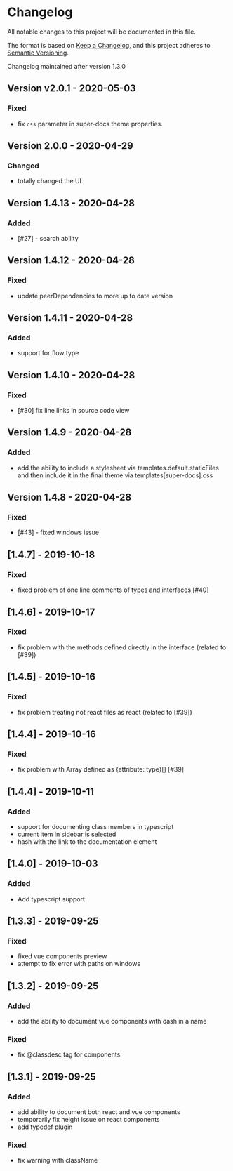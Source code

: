# Changelog
All notable changes to this project will be documented in this file.

The format is based on [Keep a Changelog](https://keepachangelog.com/en/1.0.0/),
and this project adheres to [Semantic Versioning](https://semver.org/spec/v2.0.0.html).

Changelog maintained after version 1.3.0

## Version v2.0.1 - 2020-05-03

### Fixed

- fix `css` parameter in super-docs theme properties.

## Version 2.0.0 - 2020-04-29

### Changed

- totally changed the UI

## Version 1.4.13 - 2020-04-28

### Added

- [#27] - search ability

## Version 1.4.12 - 2020-04-28

### Fixed

- update peerDependencies to more up to date version

## Version 1.4.11 - 2020-04-28

### Added

- support for flow type

## Version 1.4.10 - 2020-04-28

### Fixed

- [#30] fix line links in source code view

## Version 1.4.9 - 2020-04-28

### Added

- add the ability to include a stylesheet via templates.default.staticFiles and then include it in the final theme via templates[super-docs].css

## Version 1.4.8 - 2020-04-28

### Fixed

- [#43] - fixed windows issue

## [1.4.7] - 2019-10-18

### Fixed

- fixed problem of one line comments of types and interfaces [#40]


## [1.4.6] - 2019-10-17

### Fixed

- fix problem with the methods defined directly in the interface (related to [#39])

## [1.4.5] - 2019-10-16

### Fixed

- fix problem treating not react files as react (related to [#39])

## [1.4.4] - 2019-10-16

### Fixed

- fix problem with Array defined as {attribute: type}[] [#39]

## [1.4.4] - 2019-10-11

### Added
- support for documenting class members in typescript
- current item in sidebar is selected
- hash with the link to the documentation element

## [1.4.0] - 2019-10-03

### Added
- Add typescript support

## [1.3.3] - 2019-09-25
### Fixed
- fixed vue components preview
- attempt to fix error with paths on windows

## [1.3.2] - 2019-09-25
### Added
- add the ability to document vue components with dash in a name
### Fixed
- fix @classdesc tag for components

## [1.3.1] - 2019-09-25
### Added
- add ability to document both react and vue components
- temporarily fix height issue on react components
- add typedef plugin
### Fixed
- fix warning with className